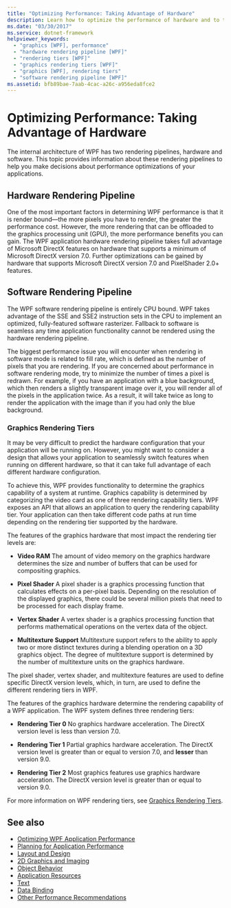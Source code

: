 ```yaml
---
title: "Optimizing Performance: Taking Advantage of Hardware"
description: Learn how to optimize the performance of hardware and to take advantage of Windows Presentation Foundation (WPF) performance optimization features.
ms.date: "03/30/2017"
ms.service: dotnet-framework
helpviewer_keywords:
  - "graphics [WPF], performance"
  - "hardware rendering pipeline [WPF]"
  - "rendering tiers [WPF]"
  - "graphics rendering tiers [WPF]"
  - "graphics [WPF], rendering tiers"
  - "software rendering pipeline [WPF]"
ms.assetid: bfb89bae-7aab-4cac-a26c-a956eda8fce2
---
```

# Optimizing Performance: Taking Advantage of Hardware

The internal architecture of WPF has two rendering pipelines, hardware and software. This topic provides information about these rendering pipelines to help you make decisions about performance optimizations of your applications.

## Hardware Rendering Pipeline

One of the most important factors in determining WPF performance is that it is render bound—the more pixels you have to render, the greater the performance cost. However, the more rendering that can be offloaded to the graphics processing unit (GPU), the more performance benefits you can gain. The WPF application hardware rendering pipeline takes full advantage of Microsoft DirectX features on hardware that supports a minimum of Microsoft DirectX version 7.0. Further optimizations can be gained by hardware that supports Microsoft DirectX version 7.0 and PixelShader 2.0+ features.

## Software Rendering Pipeline

The WPF software rendering pipeline is entirely CPU bound. WPF takes advantage of the SSE and SSE2 instruction sets in the CPU to implement an optimized, fully-featured software rasterizer. Fallback to software is seamless any time application functionality cannot be rendered using the hardware rendering pipeline.

The biggest performance issue you will encounter when rendering in software mode is related to fill rate, which is defined as the number of pixels that you are rendering. If you are concerned about performance in software rendering mode, try to minimize the number of times a pixel is redrawn. For example, if you have an application with a blue background, which then renders a slightly transparent image over it, you will render all of the pixels in the application twice. As a result, it will take twice as long to render the application with the image than if you had only the blue background.

### Graphics Rendering Tiers

It may be very difficult to predict the hardware configuration that your application will be running on. However, you might want to consider a design that allows your application to seamlessly switch features when running on different hardware, so that it can take full advantage of each different hardware configuration.

To achieve this, WPF provides functionality to determine the graphics capability of a system at runtime. Graphics capability is determined by categorizing the video card as one of three rendering capability tiers. WPF exposes an API that allows an application to query the rendering capability tier. Your application can then take different code paths at run time depending on the rendering tier supported by the hardware.

The features of the graphics hardware that most impact the rendering tier levels are:

- **Video RAM** The amount of video memory on the graphics hardware determines the size and number of buffers that can be used for compositing graphics.

- **Pixel Shader** A pixel shader is a graphics processing function that calculates effects on a per-pixel basis. Depending on the resolution of the displayed graphics, there could be several million pixels that need to be processed for each display frame.

- **Vertex Shader** A vertex shader is a graphics processing function that performs mathematical operations on the vertex data of the object.

- **Multitexture Support** Multitexture support refers to the ability to apply two or more distinct textures during a blending operation on a 3D graphics object. The degree of multitexture support is determined by the number of multitexture units on the graphics hardware.

The pixel shader, vertex shader, and multitexture features are used to define specific DirectX version levels, which, in turn, are used to define the different rendering tiers in WPF.

The features of the graphics hardware determine the rendering capability of a WPF application. The WPF system defines three rendering tiers:

- **Rendering Tier 0** No graphics hardware acceleration. The DirectX version level is less than version 7.0.

- **Rendering Tier 1** Partial graphics hardware acceleration. The DirectX version level is greater than or equal to version 7.0, and **lesser** than version 9.0.

- **Rendering Tier 2** Most graphics features use graphics hardware acceleration. The DirectX version level is greater than or equal to version 9.0.

For more information on WPF rendering tiers, see [Graphics Rendering Tiers](graphics-rendering-tiers.md).

## See also

- [Optimizing WPF Application Performance](optimizing-wpf-application-performance.md)
- [Planning for Application Performance](planning-for-application-performance.md)
- [Layout and Design](optimizing-performance-layout-and-design.md)
- [2D Graphics and Imaging](optimizing-performance-2d-graphics-and-imaging.md)
- [Object Behavior](optimizing-performance-object-behavior.md)
- [Application Resources](optimizing-performance-application-resources.md)
- [Text](optimizing-performance-text.md)
- [Data Binding](optimizing-performance-data-binding.md)
- [Other Performance Recommendations](optimizing-performance-other-recommendations.md)
